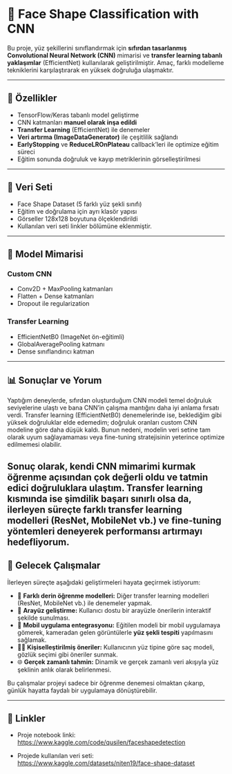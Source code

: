 # 📌 Face Shape Classification with CNN

Bu proje, yüz şekillerini sınıflandırmak için **sıfırdan tasarlanmış Convolutional Neural Network (CNN)** mimarisi ve **transfer learning tabanlı yaklaşımlar** (EfficientNet) kullanılarak geliştirilmiştir. Amaç, farklı modelleme tekniklerini karşılaştırarak en yüksek doğruluğa ulaşmaktır.

---

## 🚀 Özellikler

- TensorFlow/Keras tabanlı model geliştirme  
- CNN katmanları **manuel olarak inşa edildi**  
- **Transfer Learning** (EfficientNet) ile denemeler  
- **Veri artırma (ImageDataGenerator)** ile çeşitlilik sağlandı  
- **EarlyStopping** ve **ReduceLROnPlateau** callback’leri ile optimize eğitim süreci  
- Eğitim sonunda doğruluk ve kayıp metriklerinin görselleştirilmesi  

---

## 📂 Veri Seti

- Face Shape Dataset (5 farklı yüz şekli sınıfı)  
- Eğitim ve doğrulama için ayrı klasör yapısı  
- Görseller 128x128 boyutuna ölçeklendirildi
- Kullanılan veri seti linkler bölümüne eklenmiştir.

---

## 🧠 Model Mimarisi

### Custom CNN
- Conv2D + MaxPooling katmanları  
- Flatten + Dense katmanları  
- Dropout ile regularization  

### Transfer Learning
- EfficientNetB0 (ImageNet ön-eğitimli)  
- GlobalAveragePooling katmanı  
- Dense sınıflandırıcı katman  

---

## 📊 Sonuçlar ve Yorum

Yaptığım deneylerde, sıfırdan oluşturduğum CNN modeli temel doğruluk seviyelerine ulaştı ve bana CNN’in çalışma mantığını daha iyi anlama fırsatı verdi. Transfer learning (EfficientNetB0) denemelerinde ise, beklediğim gibi yüksek doğruluklar elde edemedim; doğruluk oranları custom CNN modeline göre daha düşük kaldı. Bunun nedeni, modelin veri setine tam olarak uyum sağlayamaması veya fine-tuning stratejisinin yeterince optimize edilmemesi olabilir.

Sonuç olarak, kendi CNN mimarimi kurmak öğrenme açısından çok değerli oldu ve tatmin edici doğruluklara ulaştım. Transfer learning kısmında ise şimdilik başarı sınırlı olsa da, ilerleyen süreçte farklı transfer learning modelleri (ResNet, MobileNet vb.) ve fine-tuning yöntemleri deneyerek performansı artırmayı hedefliyorum.
---

## 🔮 Gelecek Çalışmalar

İlerleyen süreçte aşağıdaki geliştirmeleri hayata geçirmek istiyorum:  

- 🤖 **Farklı derin öğrenme modelleri:** Diğer transfer learning modelleri (ResNet, MobileNet vb.) ile denemeler yapmak.
- 🎨 **Arayüz geliştirme:** Kullanıcı dostu bir arayüzle önerilerin interaktif şekilde sunulması. 
- 📱 **Mobil uygulama entegrasyonu:** Eğitilen modeli bir mobil uygulamaya gömerek, kameradan gelen görüntülerle **yüz şekli tespiti** yapılmasını sağlamak.  
- 💇‍♀️ **Kişiselleştirilmiş öneriler:** Kullanıcının yüz tipine göre saç modeli, gözlük seçimi gibi öneriler sunmak.  
- 🌐 **Gerçek zamanlı tahmin:** Dinamik ve gerçek zamanlı veri akışıyla yüz şeklinin anlık olarak belirlenmesi.     

Bu çalışmalar projeyi sadece bir öğrenme denemesi olmaktan çıkarıp, günlük hayatta faydalı bir uygulamaya dönüştürebilir.  

---

## 🔗 Linkler

- Proje notebook linki:
https://www.kaggle.com/code/qusilen/faceshapedetection

- Projede kullanılan veri seti:
https://www.kaggle.com/datasets/niten19/face-shape-dataset
